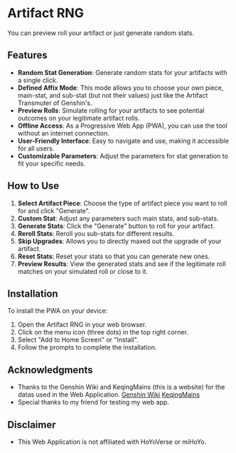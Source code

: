 # Artifact RNG

You can preview roll your artifact or just generate random stats.

## Features

- **Random Stat Generation**: Generate random stats for your artifacts with a single click.
- **Defined Affix Mode**: This mode allows you to choose your own piece, main-stat, and sub-stat (but not their values) just like the Artifact Transmuter of Genshin's.
- **Preview Rolls**: Simulate rolling for your artifacts to see potential outcomes on your legitimate artifact rolls.
- **Offline Access**: As a Progressive Web App (PWA), you can use the tool without an internet connection.
- **User-Friendly Interface**: Easy to navigate and use, making it accessible for all users.
- **Customizable Parameters**: Adjust the parameters for stat generation to fit your specific needs.

## How to Use

1. **Select Artifact Piece**: Choose the type of artifact piece you want to roll for and click "Generate".
2. **Custom Stat**: Adjust any parameters such main stats, and sub-stats.
3. **Generate Stats**: Click the "Generate" button to roll for your artifact.
4. **Reroll Stats**: Reroll you sub-stats for different results.
5. **Skip Upgrades**: Allows you to directly maxed out the upgrade of your artifact.
6. **Reset Stats**: Reset your stats so that you can generate new ones.
7. **Preview Results**: View the generated stats and see if the legitimate roll matches on your simulated roll or close to it.

## Installation

To install the PWA on your device:

1. Open the Artifact RNG in your web browser.
2. Click on the menu icon (three dots) in the top right corner.
3. Select "Add to Home Screen" or "Install".
4. Follow the prompts to complete the installation.

## Acknowledgments

- Thanks to the Genshin Wiki and KeqingMains (this is a website) for the datas used in the Web Application.
  [Genshin Wiki](https://genshin-impact.fandom.com/wiki/Artifact/Distribution)
  [KeqingMains](https://keqingmains.com/misc/artifacts/#Substats)
- Special thanks to my friend for testing my web app.

## Disclaimer
- This Web Application is not affiliated with HoYoVerse or miHoYo.
